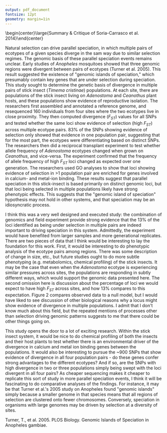 ```yaml
---
output: pdf_document
fontsize: 12pt
geometry: margin=1in
---
```

\begin{center}\large{Summary \& Critique of Soria-Carrasco et al. 2014}\end{center}

Natural selection can drive parallel speciation, in which multiple pairs of ecotypes of a given species diverge in the sam way due to similar selection regimes. The genomic basis of these parallel speciation events remains unclear. Early studies of *Anopheles* mosquitoes showed that three genomic regions were divergent between pairs of ecotypes (Turner et al. 2005). This result suggested the existence of "genomic islands of speciation," which presumably contain key genes that are under selection during speciation. This study sought to determine the genetic basis of divergence in multiple pairs of stick insect (*Timema cristinae*) populations. At each site, there are populations of the stick insect living on *Adenostoma* and *Ceanothus* plant hosts, and these populations show evidence of reproductive isolation. The researchers first assembled and annotated a reference genome, and resequenced 160 individuals from four sites where the two ecotypes live in close proximity. They then computed divergence ($F_{ST}$) values for all SNPs and tested whether the same loci show evidence of selection (high $F_{ST}$) across multiple ecotype pairs. 83% of the SNPs showing evidence of selection only showed that evidence in one population pair, suggesting that for the most part, the ecotypes were differentiating based on distinct SNPs. The researchers then did a reciprocal transplant experiment to test whether allele frequency of *Adenostoma* ecotypes changed when grown on *Ceanothus*, and vice-versa. The experiment confirmed that the frequency of allele frequency of high $F_{ST}$ loci changed as expected over one generation. The researchers used GO analyses to show that loci showing evidence of selection in >1 population pair are enriched for genes involved in calcium- and metal-ion binding. These results suggest that parallel speciation in this stick-insect is based primarily on distinct genomic loci, but that loci being selected in multiple populations likely have strong phenotypic effects. This suggests that the "genomic island of speciation" hypothesis may not hold in other systems, and that speciation may be an idiosyncratic process.

I think this was a very well designed and executed study: the combination of genomics and field experiment provide strong evidence that the 13% of the loci identified as being under selection in multiple pairs are indeed important to driving speciation in this system. Admittedly, the experiment would have benefited from larger samples and more generational replicates. There are two pieces of data that I think would be interesting to lay the foundation for this work. First, it would be interesting to do phenotypic analysis of the ecotype pairs among regions. There was some description of change in size, etc., but future studies ought to do more subtle phenotyping (e.g. metabolomics, chemical profiling) of the stick insects. It may be the case that even when the *Adenostoma* ecotype is experiencing similar pressures across sites, the populations are responding in subtly different ways, which would support the genomic data presented here. The second omission here is discussion about the percentage of loci we would expect to have high $F_{ST}$ across sites, and how 13% compares to this expectation. Figure 2 compares observed data to a null model, but I would have liked to see discussion of other biological reasons why a locus might show evidence of divergence in multiple populations. I  admit that I don't know much about this field, but the repeated mentions of processes other than selection driving genomic patterns suggests to me that there could be other things going on.  

This study opens the door to a lot of exciting research. Within the stick insect system, it would be nice to do chemical profiling of both the insects and their host plants to test whether there is an environmental driver of the divergence in calcium and metal ion binding genes between the populations. It would also be interesting to pursue the ~900 SNPs that show evidence of divergence in all four population pairs - do these genes confer strong advantages to the different ecotypes? And if so, are the SNPs with high divergence in two or three populations simply being swept with the loci divergent in all four pairs? As cheaper sequencing makes it cheaper to replicate this sort of study in more parallel speciation events, I think it will be fascinating to do comparative analyses of the findings. For instance, it may be that Turner et al.'s 2005 study on Anopheles found "genomic islands" simply because a smaller genome in that species means that all regions of selection are clustered onto fewer chromosomes. Conversely, speciation in organisms with large genomes may be driven by selection at a diversity of sites.

Turner, T., et al. 2005. PLOS Biology. Genomic Islands of Speciation in Anopheles gambiae. 